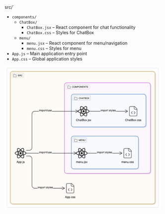 src/`
  - `components/`
    - `ChatBox/`
      - `ChatBox.jsx` – React component for chat functionality
      - `ChatBox.css` – Styles for ChatBox
    - `menu/`
      - `menu.jsx` – React component for menu/navigation
      - `menu.css` – Styles for menu
  - `App.js` – Main application entry point
  - `App.css` – Global application styles

![alt text](diagram-export-5-30-2025-11_59_36-AM.png)